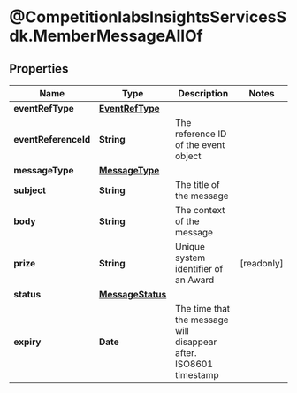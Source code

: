 # @CompetitionlabsInsightsServicesSdk.MemberMessageAllOf

## Properties

Name | Type | Description | Notes
------------ | ------------- | ------------- | -------------
**eventRefType** | [**EventRefType**](EventRefType.md) |  | 
**eventReferenceId** | **String** | The reference ID of the event object | 
**messageType** | [**MessageType**](MessageType.md) |  | 
**subject** | **String** | The title of the message | 
**body** | **String** | The context of the message | 
**prize** | **String** | Unique system identifier of an Award | [readonly] 
**status** | [**MessageStatus**](MessageStatus.md) |  | 
**expiry** | **Date** | The time that the message will disappear after. ISO8601 timestamp | 


